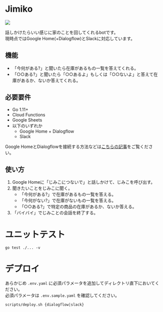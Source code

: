 Jimiko
======

![](https://github.com/kimikimi714/jimiko/workflows/test/badge.svg)

話しかけたらいい感じに家のことを回してくれるbotです。  
現時点ではGoogle Home(+Dialogflow)とSlackに対応しています。

## 機能

- 「今何がある?」と聞いたら在庫があるもの一覧を答えてくれる。
- 「○○ある?」と聞いたら「○○あるよ」もしくは「○○ないよ」と答えて在庫があるか、ないか答えてくれる。

## 必要要件

- Go 1.11+
- Cloud Functions
- Google Sheets
- 以下のいずれか
    - Google Home + Dialogflow
    - Slack

Google HomeとDialogflowを接続する方法などは[こちらの記事](https://kimikimi714.hatenablog.com/entry/2019/12/07/183000)をご覧ください。

## 使い方

1. Google Homeに「じみこにつないで」と話しかけて、じみこを呼び出す。
2. 聞きたいことをじみこに聞く。
    - 「今何がある?」で在庫があるもの一覧を答える。
    - 「今何がない?」で在庫がないもの一覧を答える。
    - 「○○ある?」で特定の商品の在庫があるか、ないか答える。
3. 「バイバイ」でじみことの会話を終了する。

# ユニットテスト

```
go test ./... -v
```

# デプロイ

あらかじめ `.env.yaml` に必須パラメータを追加してディレクトリ直下においてください。  
必須パラメータは `.env.sample.yaml` を確認してください。

```
scripts/deploy.sh {dialogflow|slack}
```
